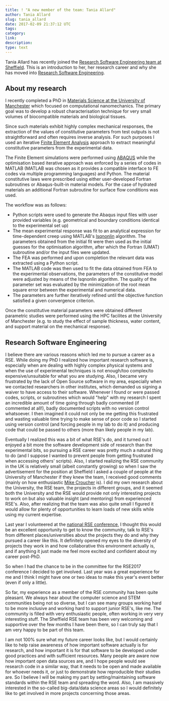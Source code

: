```yaml
---
title: ! "A new member of the team: Tania Allard"
author: Tania Allard
slug: tania_allard
date: 2017-02-09 21:37:12 UTC
tags:
category:
link:
description:
type: text
---
```

Tania Allard has recently joined the [Research Software Engineering team at Sheffield](https://rse.shef.ac.uk/). This is an introduction to her, her research career and why she has moved into [Research Software Engineering](https://rse.ac.uk/).

## About my research

I recently completed a PhD in [Materials Science at the University of Manchester](https://www.materials.manchester.ac.uk/) which focused on computational nanomechanics. The primary goal was to develop a robust characterisation technique for very small volumes of biocompatible materials and biological tissues.

Since such materials exhibit highly complex mechanical responses, the extraction of the values of constitutive parameters from test outputs is not straightforward and often requires inverse analysis. For such purposes I used an iterative [Finite Element Analysis](https://en.wikipedia.org/wiki/Finite_element_method) approach to extract meaningful constitutive parameters from the experimental data.

The Finite Element simulations were performed using [ABAQUS](https://www.3ds.com/products-services/simulia/products/abaqus/) while the optimisation based iterative approach was enforced by a series of codes in MATLAB (MATLAB was chosen as it provides a compatible interface to FE codes via multiple programming languages) and Python. The material constitutive laws were prescribed using either user-developed Fortran subroutines or Abaqus-built-in material models. For the case of hydrated materials an additional Fortran subroutine for surface flow conditions was used.

The workflow was as follows:

- Python scripts were used to generate the Abaqus input files with user provided variables (e.g. geometrical and boundary conditions identical to the experimental set up)
- The mean experimental response was fit to an analytical expression for time-dependent creep using MATLAB's [lsqnonlin](https://uk.mathworks.com/help/optim/ug/lsqnonlin.html?requestedDomain=uk.mathworks.com) algorithm. The parameters obtained from the initial fit were then used as the initial  guesses for the optimisation algorithm, after which the Fortran (UMAT) subroutine and/or the input files were updated.
- The FEA was performed  and upon completion the relevant data was extracted using a Python script.
- The MATLAB code was then used to fit the data obtained from FEA to the experimental observations, the parameters of the constitutive model were adjusted by means of the lsqnonlin algorithm. The quality of  the parameter set was evaluated by the minimization of the root mean square error between the experimental and numerical data.
- The parameters are further iteratively refined until the objective function satisfied a given convergence criterion.

Once the constitutive material parameters were obtained different parametric studies were performed using the HPC facilites at the University of Manchester (e.g. to study the effect of sample thickness, water content, and support material on the mechanical response).

## Research Software Engineering

I believe there are various reasons which led me to pursue a career as a RSE. While doing my PhD I realized how important research software is, especially when are dealing with highly complex physical systems and when the use of experimental techniques is not enough/too complex/to expensive/unsuitable for what you are studying. Also, I became very frustrated by the lack of Open Source software in my area, especially when we contacted researchers in other institutes, which demanded us signing a waiver to have access to their software. Whenever I found or were passed codes, scripts, or subroutines which would "help" with my research I spent an incredible amount of time going through badly commented (if commented at all!), badly documented scripts with no version control whatsoever. I then imagined it could not only be me getting this frustrated and wasting valuable time trying to make sense of poor code so I started using version control (and forcing people in my lab to do it) and producing code that could be passed to others (more than likely people in my lab).

Eventually I realized this was a bit of what RSE's do, and it turned out I enjoyed a bit more the software development side of research than the experimental bits, so pursuing a RSE career was pretty much a natural thing to do (and I suppose I wanted to prevent people from getting frustrated when accessing others' scripts). Also, I started realizing the RSE community in the UK is relatively small (albeit constantly growing) so when I saw the advertisement for the position at Sheffield I asked a couple of people at the University of Manchester if they knew the team, I received good comments (mainly on how enthusiastic [Mike Croucher](http://www.walkingrandomly.com/) is). I did my own research about the University, the RSE team, the projects in different groups, and it seemed both the University and the RSE would provide not only interesting projects to work on but also valuable insight (and mentoring) from experienced RSE's. Also, after realizing that the team was also quite small I figured it would allow for plenty of opportunities to learn loads of new skills while using my current  expertise.

Last year I volunteered at the [national RSE conference](https://www.software.ac.uk/news/2016-05-09-first-ever-conference-research-software-engineers-call-participation), I thought this would be an excellent opportunity to get to know the community, talk to RSE's from different places/universities about the projects they do and why they pursued a career like this. It definitely opened my eyes to the diversity of projects they work in and how collaborative this environment actually is, and if anything it just made me feel more excited and confident about my career post-PhD.

So when I had the chance to be in the committee for the RSE2017 conference I decided to get involved. Last year was a great experience for me and I think I might have one or two ideas to make this year's event better (even if only a little).

So far, my experience as a member of the RSE community has been quite pleasant. We always hear about the computer science and STEM communities being not so diverse, but I can see many groups working hard to be more inclusive and working hard to support junior RSE's, like me. The community is filled with very enthusiastic people, often working in very very interesting stuff. The Sheffield RSE team has been very welcoming and supportive over the few months I have been there, so I can truly say that I am very happy to be part of this team.

I am not 100% sure what my future career looks like, but I would certainly like to help raise awareness of how important software actually is for research, and how important it is for that software to be developed under good practices and with sufficient resources. Many people are aware now how important open data sources are, and I hope people would see research code in a similar way, that it needs to be open and made available for whoever needs it, or just to demonstrate how reproducible their studies are. So I believe I will be making my part by setting/maintaining software standards within the RSE team and spreading the word. Also, I am massively interested in the so-called big-data/data science areas so I would definitely like to get involved in more projects concerning those areas.
